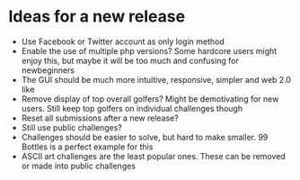 # Ideas for a new release

* Use Facebook or Twitter account as only login method
* Enable the use of multiple php versions? Some hardcore users might enjoy this, but maybe it will be too much and confusing for newbeginners
* The GUI should be much more intuitive, responsive, simpler and web 2.0 like
* Remove display of top overall golfers? Might be demotivating for new users. Still keep top golfers on individual challenges though
* Reset all submissions after a new release? 
* Still use public challenges?
* Challenges should be easier to solve, but hard to make smaller. 99 Bottles is a perfect example for this
* ASCII art challenges are the least popular ones. These can be removed or made into public challenges
